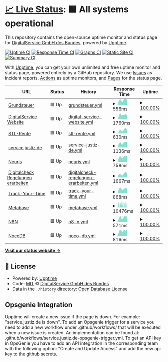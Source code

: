 # [📈 Live Status](https://digitalservicebund.github.io/uptime-monitor): <!--live status--> **🟩 All systems operational**

This repository contains the open-source uptime monitor and status page for [DigitalService GmbH des Bundes](https://digitalservice.bund.de), powered by [Upptime](https://github.com/upptime/upptime).

[![Uptime CI](https://github.com/digitalservicebund/uptime-monitor/workflows/Uptime%20CI/badge.svg)](https://github.com/digitalservicebund/uptime-monitor/actions?query=workflow%3A%22Uptime+CI%22)
[![Response Time CI](https://github.com/digitalservicebund/uptime-monitor/workflows/Response%20Time%20CI/badge.svg)](https://github.com/digitalservicebund/uptime-monitor/actions?query=workflow%3A%22Response+Time+CI%22)
[![Graphs CI](https://github.com/digitalservicebund/uptime-monitor/workflows/Graphs%20CI/badge.svg)](https://github.com/digitalservicebund/uptime-monitor/actions?query=workflow%3A%22Graphs+CI%22)
[![Static Site CI](https://github.com/digitalservicebund/uptime-monitor/workflows/Static%20Site%20CI/badge.svg)](https://github.com/digitalservicebund/uptime-monitor/actions?query=workflow%3A%22Static+Site+CI%22)
[![Summary CI](https://github.com/digitalservicebund/uptime-monitor/workflows/Summary%20CI/badge.svg)](https://github.com/digitalservicebund/uptime-monitor/actions?query=workflow%3A%22Summary+CI%22)

With [Upptime](https://upptime.js.org), you can get your own unlimited and free uptime monitor and status page, powered entirely by a GitHub repository. We use [Issues](https://github.com/digitalservicebund/uptime-monitor/issues) as incident reports, [Actions](https://github.com/digitalservicebund/uptime-monitor/actions) as uptime monitors, and [Pages](https://digitalservicebund.github.io/uptime-monitor) for the status page.

<!--start: status pages-->
<!-- This summary is generated by Upptime (https://github.com/upptime/upptime) -->
<!-- Do not edit this manually, your changes will be overwritten -->
<!-- prettier-ignore -->
| URL | Status | History | Response Time | Uptime |
| --- | ------ | ------- | ------------- | ------ |
| <img alt="" src="https://www.grundsteuererklaerung-fuer-privateigentum.de/favicon.ico" height="13"> [Grundsteuer](https://www.grundsteuererklaerung-fuer-privateigentum.de/?check=upptime) | 🟩 Up | [grundsteuer.yml](https://github.com/digitalservicebund/uptime-monitor/commits/HEAD/history/grundsteuer.yml) | <details><summary><img alt="Response time graph" src="./graphs/grundsteuer/response-time-week.png" height="20"> 556ms</summary><br><a href="https://digitalservicebund.github.io/uptime-monitor/history/grundsteuer"><img alt="Response time 516" src="https://img.shields.io/endpoint?url=https%3A%2F%2Fraw.githubusercontent.com%2Fdigitalservicebund%2Fuptime-monitor%2FHEAD%2Fapi%2Fgrundsteuer%2Fresponse-time.json"></a><br><a href="https://digitalservicebund.github.io/uptime-monitor/history/grundsteuer"><img alt="24-hour response time 461" src="https://img.shields.io/endpoint?url=https%3A%2F%2Fraw.githubusercontent.com%2Fdigitalservicebund%2Fuptime-monitor%2FHEAD%2Fapi%2Fgrundsteuer%2Fresponse-time-day.json"></a><br><a href="https://digitalservicebund.github.io/uptime-monitor/history/grundsteuer"><img alt="7-day response time 556" src="https://img.shields.io/endpoint?url=https%3A%2F%2Fraw.githubusercontent.com%2Fdigitalservicebund%2Fuptime-monitor%2FHEAD%2Fapi%2Fgrundsteuer%2Fresponse-time-week.json"></a><br><a href="https://digitalservicebund.github.io/uptime-monitor/history/grundsteuer"><img alt="30-day response time 507" src="https://img.shields.io/endpoint?url=https%3A%2F%2Fraw.githubusercontent.com%2Fdigitalservicebund%2Fuptime-monitor%2FHEAD%2Fapi%2Fgrundsteuer%2Fresponse-time-month.json"></a><br><a href="https://digitalservicebund.github.io/uptime-monitor/history/grundsteuer"><img alt="1-year response time 474" src="https://img.shields.io/endpoint?url=https%3A%2F%2Fraw.githubusercontent.com%2Fdigitalservicebund%2Fuptime-monitor%2FHEAD%2Fapi%2Fgrundsteuer%2Fresponse-time-year.json"></a></details> | <details><summary><a href="https://digitalservicebund.github.io/uptime-monitor/history/grundsteuer">100.00%</a></summary><a href="https://digitalservicebund.github.io/uptime-monitor/history/grundsteuer"><img alt="All-time uptime 99.90%" src="https://img.shields.io/endpoint?url=https%3A%2F%2Fraw.githubusercontent.com%2Fdigitalservicebund%2Fuptime-monitor%2FHEAD%2Fapi%2Fgrundsteuer%2Fuptime.json"></a><br><a href="https://digitalservicebund.github.io/uptime-monitor/history/grundsteuer"><img alt="24-hour uptime 100.00%" src="https://img.shields.io/endpoint?url=https%3A%2F%2Fraw.githubusercontent.com%2Fdigitalservicebund%2Fuptime-monitor%2FHEAD%2Fapi%2Fgrundsteuer%2Fuptime-day.json"></a><br><a href="https://digitalservicebund.github.io/uptime-monitor/history/grundsteuer"><img alt="7-day uptime 100.00%" src="https://img.shields.io/endpoint?url=https%3A%2F%2Fraw.githubusercontent.com%2Fdigitalservicebund%2Fuptime-monitor%2FHEAD%2Fapi%2Fgrundsteuer%2Fuptime-week.json"></a><br><a href="https://digitalservicebund.github.io/uptime-monitor/history/grundsteuer"><img alt="30-day uptime 100.00%" src="https://img.shields.io/endpoint?url=https%3A%2F%2Fraw.githubusercontent.com%2Fdigitalservicebund%2Fuptime-monitor%2FHEAD%2Fapi%2Fgrundsteuer%2Fuptime-month.json"></a><br><a href="https://digitalservicebund.github.io/uptime-monitor/history/grundsteuer"><img alt="1-year uptime 100.00%" src="https://img.shields.io/endpoint?url=https%3A%2F%2Fraw.githubusercontent.com%2Fdigitalservicebund%2Fuptime-monitor%2FHEAD%2Fapi%2Fgrundsteuer%2Fuptime-year.json"></a></details>
| <img alt="" src="https://icons.duckduckgo.com/ip3/digitalservice.bund.de.ico" height="13"> [DigitalService Website](https://digitalservice.bund.de/) | 🟩 Up | [digital-service-website.yml](https://github.com/digitalservicebund/uptime-monitor/commits/HEAD/history/digital-service-website.yml) | <details><summary><img alt="Response time graph" src="./graphs/digital-service-website/response-time-week.png" height="20"> 1760ms</summary><br><a href="https://digitalservicebund.github.io/uptime-monitor/history/digital-service-website"><img alt="Response time 1660" src="https://img.shields.io/endpoint?url=https%3A%2F%2Fraw.githubusercontent.com%2Fdigitalservicebund%2Fuptime-monitor%2FHEAD%2Fapi%2Fdigital-service-website%2Fresponse-time.json"></a><br><a href="https://digitalservicebund.github.io/uptime-monitor/history/digital-service-website"><img alt="24-hour response time 1239" src="https://img.shields.io/endpoint?url=https%3A%2F%2Fraw.githubusercontent.com%2Fdigitalservicebund%2Fuptime-monitor%2FHEAD%2Fapi%2Fdigital-service-website%2Fresponse-time-day.json"></a><br><a href="https://digitalservicebund.github.io/uptime-monitor/history/digital-service-website"><img alt="7-day response time 1760" src="https://img.shields.io/endpoint?url=https%3A%2F%2Fraw.githubusercontent.com%2Fdigitalservicebund%2Fuptime-monitor%2FHEAD%2Fapi%2Fdigital-service-website%2Fresponse-time-week.json"></a><br><a href="https://digitalservicebund.github.io/uptime-monitor/history/digital-service-website"><img alt="30-day response time 1715" src="https://img.shields.io/endpoint?url=https%3A%2F%2Fraw.githubusercontent.com%2Fdigitalservicebund%2Fuptime-monitor%2FHEAD%2Fapi%2Fdigital-service-website%2Fresponse-time-month.json"></a><br><a href="https://digitalservicebund.github.io/uptime-monitor/history/digital-service-website"><img alt="1-year response time 1633" src="https://img.shields.io/endpoint?url=https%3A%2F%2Fraw.githubusercontent.com%2Fdigitalservicebund%2Fuptime-monitor%2FHEAD%2Fapi%2Fdigital-service-website%2Fresponse-time-year.json"></a></details> | <details><summary><a href="https://digitalservicebund.github.io/uptime-monitor/history/digital-service-website">100.00%</a></summary><a href="https://digitalservicebund.github.io/uptime-monitor/history/digital-service-website"><img alt="All-time uptime 99.99%" src="https://img.shields.io/endpoint?url=https%3A%2F%2Fraw.githubusercontent.com%2Fdigitalservicebund%2Fuptime-monitor%2FHEAD%2Fapi%2Fdigital-service-website%2Fuptime.json"></a><br><a href="https://digitalservicebund.github.io/uptime-monitor/history/digital-service-website"><img alt="24-hour uptime 100.00%" src="https://img.shields.io/endpoint?url=https%3A%2F%2Fraw.githubusercontent.com%2Fdigitalservicebund%2Fuptime-monitor%2FHEAD%2Fapi%2Fdigital-service-website%2Fuptime-day.json"></a><br><a href="https://digitalservicebund.github.io/uptime-monitor/history/digital-service-website"><img alt="7-day uptime 100.00%" src="https://img.shields.io/endpoint?url=https%3A%2F%2Fraw.githubusercontent.com%2Fdigitalservicebund%2Fuptime-monitor%2FHEAD%2Fapi%2Fdigital-service-website%2Fuptime-week.json"></a><br><a href="https://digitalservicebund.github.io/uptime-monitor/history/digital-service-website"><img alt="30-day uptime 100.00%" src="https://img.shields.io/endpoint?url=https%3A%2F%2Fraw.githubusercontent.com%2Fdigitalservicebund%2Fuptime-monitor%2FHEAD%2Fapi%2Fdigital-service-website%2Fuptime-month.json"></a><br><a href="https://digitalservicebund.github.io/uptime-monitor/history/digital-service-website"><img alt="1-year uptime 99.99%" src="https://img.shields.io/endpoint?url=https%3A%2F%2Fraw.githubusercontent.com%2Fdigitalservicebund%2Fuptime-monitor%2FHEAD%2Fapi%2Fdigital-service-website%2Fuptime-year.json"></a></details>
| <img alt="" src="https://www.steuerlotse-rente.de/icons/favicon-7513565893cdbbe9a25aff1019125837.png" height="13"> [STL-Rente](https://www.steuerlotse-rente.de/) | 🟩 Up | [stl-rente.yml](https://github.com/digitalservicebund/uptime-monitor/commits/HEAD/history/stl-rente.yml) | <details><summary><img alt="Response time graph" src="./graphs/stl-rente/response-time-week.png" height="20"> 630ms</summary><br><a href="https://digitalservicebund.github.io/uptime-monitor/history/stl-rente"><img alt="Response time 484" src="https://img.shields.io/endpoint?url=https%3A%2F%2Fraw.githubusercontent.com%2Fdigitalservicebund%2Fuptime-monitor%2FHEAD%2Fapi%2Fstl-rente%2Fresponse-time.json"></a><br><a href="https://digitalservicebund.github.io/uptime-monitor/history/stl-rente"><img alt="24-hour response time 387" src="https://img.shields.io/endpoint?url=https%3A%2F%2Fraw.githubusercontent.com%2Fdigitalservicebund%2Fuptime-monitor%2FHEAD%2Fapi%2Fstl-rente%2Fresponse-time-day.json"></a><br><a href="https://digitalservicebund.github.io/uptime-monitor/history/stl-rente"><img alt="7-day response time 630" src="https://img.shields.io/endpoint?url=https%3A%2F%2Fraw.githubusercontent.com%2Fdigitalservicebund%2Fuptime-monitor%2FHEAD%2Fapi%2Fstl-rente%2Fresponse-time-week.json"></a><br><a href="https://digitalservicebund.github.io/uptime-monitor/history/stl-rente"><img alt="30-day response time 527" src="https://img.shields.io/endpoint?url=https%3A%2F%2Fraw.githubusercontent.com%2Fdigitalservicebund%2Fuptime-monitor%2FHEAD%2Fapi%2Fstl-rente%2Fresponse-time-month.json"></a><br><a href="https://digitalservicebund.github.io/uptime-monitor/history/stl-rente"><img alt="1-year response time 496" src="https://img.shields.io/endpoint?url=https%3A%2F%2Fraw.githubusercontent.com%2Fdigitalservicebund%2Fuptime-monitor%2FHEAD%2Fapi%2Fstl-rente%2Fresponse-time-year.json"></a></details> | <details><summary><a href="https://digitalservicebund.github.io/uptime-monitor/history/stl-rente">100.00%</a></summary><a href="https://digitalservicebund.github.io/uptime-monitor/history/stl-rente"><img alt="All-time uptime 99.98%" src="https://img.shields.io/endpoint?url=https%3A%2F%2Fraw.githubusercontent.com%2Fdigitalservicebund%2Fuptime-monitor%2FHEAD%2Fapi%2Fstl-rente%2Fuptime.json"></a><br><a href="https://digitalservicebund.github.io/uptime-monitor/history/stl-rente"><img alt="24-hour uptime 100.00%" src="https://img.shields.io/endpoint?url=https%3A%2F%2Fraw.githubusercontent.com%2Fdigitalservicebund%2Fuptime-monitor%2FHEAD%2Fapi%2Fstl-rente%2Fuptime-day.json"></a><br><a href="https://digitalservicebund.github.io/uptime-monitor/history/stl-rente"><img alt="7-day uptime 100.00%" src="https://img.shields.io/endpoint?url=https%3A%2F%2Fraw.githubusercontent.com%2Fdigitalservicebund%2Fuptime-monitor%2FHEAD%2Fapi%2Fstl-rente%2Fuptime-week.json"></a><br><a href="https://digitalservicebund.github.io/uptime-monitor/history/stl-rente"><img alt="30-day uptime 100.00%" src="https://img.shields.io/endpoint?url=https%3A%2F%2Fraw.githubusercontent.com%2Fdigitalservicebund%2Fuptime-monitor%2FHEAD%2Fapi%2Fstl-rente%2Fuptime-month.json"></a><br><a href="https://digitalservicebund.github.io/uptime-monitor/history/stl-rente"><img alt="1-year uptime 99.98%" src="https://img.shields.io/endpoint?url=https%3A%2F%2Fraw.githubusercontent.com%2Fdigitalservicebund%2Fuptime-monitor%2FHEAD%2Fapi%2Fstl-rente%2Fuptime-year.json"></a></details>
| <img alt="" src="https://service.justiz.de/favicon.ico" height="13"> [service.justiz.de](https://service.justiz.de/) | 🟩 Up | [service-justiz-de.yml](https://github.com/digitalservicebund/uptime-monitor/commits/HEAD/history/service-justiz-de.yml) | <details><summary><img alt="Response time graph" src="./graphs/service-justiz-de/response-time-week.png" height="20"> 1136ms</summary><br><a href="https://digitalservicebund.github.io/uptime-monitor/history/service-justiz-de"><img alt="Response time 930" src="https://img.shields.io/endpoint?url=https%3A%2F%2Fraw.githubusercontent.com%2Fdigitalservicebund%2Fuptime-monitor%2FHEAD%2Fapi%2Fservice-justiz-de%2Fresponse-time.json"></a><br><a href="https://digitalservicebund.github.io/uptime-monitor/history/service-justiz-de"><img alt="24-hour response time 915" src="https://img.shields.io/endpoint?url=https%3A%2F%2Fraw.githubusercontent.com%2Fdigitalservicebund%2Fuptime-monitor%2FHEAD%2Fapi%2Fservice-justiz-de%2Fresponse-time-day.json"></a><br><a href="https://digitalservicebund.github.io/uptime-monitor/history/service-justiz-de"><img alt="7-day response time 1136" src="https://img.shields.io/endpoint?url=https%3A%2F%2Fraw.githubusercontent.com%2Fdigitalservicebund%2Fuptime-monitor%2FHEAD%2Fapi%2Fservice-justiz-de%2Fresponse-time-week.json"></a><br><a href="https://digitalservicebund.github.io/uptime-monitor/history/service-justiz-de"><img alt="30-day response time 1069" src="https://img.shields.io/endpoint?url=https%3A%2F%2Fraw.githubusercontent.com%2Fdigitalservicebund%2Fuptime-monitor%2FHEAD%2Fapi%2Fservice-justiz-de%2Fresponse-time-month.json"></a><br><a href="https://digitalservicebund.github.io/uptime-monitor/history/service-justiz-de"><img alt="1-year response time 966" src="https://img.shields.io/endpoint?url=https%3A%2F%2Fraw.githubusercontent.com%2Fdigitalservicebund%2Fuptime-monitor%2FHEAD%2Fapi%2Fservice-justiz-de%2Fresponse-time-year.json"></a></details> | <details><summary><a href="https://digitalservicebund.github.io/uptime-monitor/history/service-justiz-de">100.00%</a></summary><a href="https://digitalservicebund.github.io/uptime-monitor/history/service-justiz-de"><img alt="All-time uptime 99.48%" src="https://img.shields.io/endpoint?url=https%3A%2F%2Fraw.githubusercontent.com%2Fdigitalservicebund%2Fuptime-monitor%2FHEAD%2Fapi%2Fservice-justiz-de%2Fuptime.json"></a><br><a href="https://digitalservicebund.github.io/uptime-monitor/history/service-justiz-de"><img alt="24-hour uptime 100.00%" src="https://img.shields.io/endpoint?url=https%3A%2F%2Fraw.githubusercontent.com%2Fdigitalservicebund%2Fuptime-monitor%2FHEAD%2Fapi%2Fservice-justiz-de%2Fuptime-day.json"></a><br><a href="https://digitalservicebund.github.io/uptime-monitor/history/service-justiz-de"><img alt="7-day uptime 100.00%" src="https://img.shields.io/endpoint?url=https%3A%2F%2Fraw.githubusercontent.com%2Fdigitalservicebund%2Fuptime-monitor%2FHEAD%2Fapi%2Fservice-justiz-de%2Fuptime-week.json"></a><br><a href="https://digitalservicebund.github.io/uptime-monitor/history/service-justiz-de"><img alt="30-day uptime 100.00%" src="https://img.shields.io/endpoint?url=https%3A%2F%2Fraw.githubusercontent.com%2Fdigitalservicebund%2Fuptime-monitor%2FHEAD%2Fapi%2Fservice-justiz-de%2Fuptime-month.json"></a><br><a href="https://digitalservicebund.github.io/uptime-monitor/history/service-justiz-de"><img alt="1-year uptime 99.13%" src="https://img.shields.io/endpoint?url=https%3A%2F%2Fraw.githubusercontent.com%2Fdigitalservicebund%2Fuptime-monitor%2FHEAD%2Fapi%2Fservice-justiz-de%2Fuptime-year.json"></a></details>
| <img alt="" src="https://icons.duckduckgo.com/ip3/ris.prod.ds4g.net.ico" height="13"> [Neuris](https://ris.prod.ds4g.net/) | 🟩 Up | [neuris.yml](https://github.com/digitalservicebund/uptime-monitor/commits/HEAD/history/neuris.yml) | <details><summary><img alt="Response time graph" src="./graphs/neuris/response-time-week.png" height="20"> 758ms</summary><br><a href="https://digitalservicebund.github.io/uptime-monitor/history/neuris"><img alt="Response time 688" src="https://img.shields.io/endpoint?url=https%3A%2F%2Fraw.githubusercontent.com%2Fdigitalservicebund%2Fuptime-monitor%2FHEAD%2Fapi%2Fneuris%2Fresponse-time.json"></a><br><a href="https://digitalservicebund.github.io/uptime-monitor/history/neuris"><img alt="24-hour response time 555" src="https://img.shields.io/endpoint?url=https%3A%2F%2Fraw.githubusercontent.com%2Fdigitalservicebund%2Fuptime-monitor%2FHEAD%2Fapi%2Fneuris%2Fresponse-time-day.json"></a><br><a href="https://digitalservicebund.github.io/uptime-monitor/history/neuris"><img alt="7-day response time 758" src="https://img.shields.io/endpoint?url=https%3A%2F%2Fraw.githubusercontent.com%2Fdigitalservicebund%2Fuptime-monitor%2FHEAD%2Fapi%2Fneuris%2Fresponse-time-week.json"></a><br><a href="https://digitalservicebund.github.io/uptime-monitor/history/neuris"><img alt="30-day response time 713" src="https://img.shields.io/endpoint?url=https%3A%2F%2Fraw.githubusercontent.com%2Fdigitalservicebund%2Fuptime-monitor%2FHEAD%2Fapi%2Fneuris%2Fresponse-time-month.json"></a><br><a href="https://digitalservicebund.github.io/uptime-monitor/history/neuris"><img alt="1-year response time 698" src="https://img.shields.io/endpoint?url=https%3A%2F%2Fraw.githubusercontent.com%2Fdigitalservicebund%2Fuptime-monitor%2FHEAD%2Fapi%2Fneuris%2Fresponse-time-year.json"></a></details> | <details><summary><a href="https://digitalservicebund.github.io/uptime-monitor/history/neuris">100.00%</a></summary><a href="https://digitalservicebund.github.io/uptime-monitor/history/neuris"><img alt="All-time uptime 99.53%" src="https://img.shields.io/endpoint?url=https%3A%2F%2Fraw.githubusercontent.com%2Fdigitalservicebund%2Fuptime-monitor%2FHEAD%2Fapi%2Fneuris%2Fuptime.json"></a><br><a href="https://digitalservicebund.github.io/uptime-monitor/history/neuris"><img alt="24-hour uptime 100.00%" src="https://img.shields.io/endpoint?url=https%3A%2F%2Fraw.githubusercontent.com%2Fdigitalservicebund%2Fuptime-monitor%2FHEAD%2Fapi%2Fneuris%2Fuptime-day.json"></a><br><a href="https://digitalservicebund.github.io/uptime-monitor/history/neuris"><img alt="7-day uptime 100.00%" src="https://img.shields.io/endpoint?url=https%3A%2F%2Fraw.githubusercontent.com%2Fdigitalservicebund%2Fuptime-monitor%2FHEAD%2Fapi%2Fneuris%2Fuptime-week.json"></a><br><a href="https://digitalservicebund.github.io/uptime-monitor/history/neuris"><img alt="30-day uptime 100.00%" src="https://img.shields.io/endpoint?url=https%3A%2F%2Fraw.githubusercontent.com%2Fdigitalservicebund%2Fuptime-monitor%2FHEAD%2Fapi%2Fneuris%2Fuptime-month.json"></a><br><a href="https://digitalservicebund.github.io/uptime-monitor/history/neuris"><img alt="1-year uptime 99.98%" src="https://img.shields.io/endpoint?url=https%3A%2F%2Fraw.githubusercontent.com%2Fdigitalservicebund%2Fuptime-monitor%2FHEAD%2Fapi%2Fneuris%2Fuptime-year.json"></a></details>
| <img alt="" src="https://icons.duckduckgo.com/ip3/erarbeiten.digitalcheck.bund.de.ico" height="13"> [Digitalcheck Regelungen erarbeiten](https://erarbeiten.digitalcheck.bund.de/) | 🟩 Up | [digitalcheck-regelungen-erarbeiten.yml](https://github.com/digitalservicebund/uptime-monitor/commits/HEAD/history/digitalcheck-regelungen-erarbeiten.yml) | <details><summary><img alt="Response time graph" src="./graphs/digitalcheck-regelungen-erarbeiten/response-time-week.png" height="20"> 1667ms</summary><br><a href="https://digitalservicebund.github.io/uptime-monitor/history/digitalcheck-regelungen-erarbeiten"><img alt="Response time 1536" src="https://img.shields.io/endpoint?url=https%3A%2F%2Fraw.githubusercontent.com%2Fdigitalservicebund%2Fuptime-monitor%2FHEAD%2Fapi%2Fdigitalcheck-regelungen-erarbeiten%2Fresponse-time.json"></a><br><a href="https://digitalservicebund.github.io/uptime-monitor/history/digitalcheck-regelungen-erarbeiten"><img alt="24-hour response time 1592" src="https://img.shields.io/endpoint?url=https%3A%2F%2Fraw.githubusercontent.com%2Fdigitalservicebund%2Fuptime-monitor%2FHEAD%2Fapi%2Fdigitalcheck-regelungen-erarbeiten%2Fresponse-time-day.json"></a><br><a href="https://digitalservicebund.github.io/uptime-monitor/history/digitalcheck-regelungen-erarbeiten"><img alt="7-day response time 1667" src="https://img.shields.io/endpoint?url=https%3A%2F%2Fraw.githubusercontent.com%2Fdigitalservicebund%2Fuptime-monitor%2FHEAD%2Fapi%2Fdigitalcheck-regelungen-erarbeiten%2Fresponse-time-week.json"></a><br><a href="https://digitalservicebund.github.io/uptime-monitor/history/digitalcheck-regelungen-erarbeiten"><img alt="30-day response time 1709" src="https://img.shields.io/endpoint?url=https%3A%2F%2Fraw.githubusercontent.com%2Fdigitalservicebund%2Fuptime-monitor%2FHEAD%2Fapi%2Fdigitalcheck-regelungen-erarbeiten%2Fresponse-time-month.json"></a><br><a href="https://digitalservicebund.github.io/uptime-monitor/history/digitalcheck-regelungen-erarbeiten"><img alt="1-year response time 1536" src="https://img.shields.io/endpoint?url=https%3A%2F%2Fraw.githubusercontent.com%2Fdigitalservicebund%2Fuptime-monitor%2FHEAD%2Fapi%2Fdigitalcheck-regelungen-erarbeiten%2Fresponse-time-year.json"></a></details> | <details><summary><a href="https://digitalservicebund.github.io/uptime-monitor/history/digitalcheck-regelungen-erarbeiten">100.00%</a></summary><a href="https://digitalservicebund.github.io/uptime-monitor/history/digitalcheck-regelungen-erarbeiten"><img alt="All-time uptime 99.98%" src="https://img.shields.io/endpoint?url=https%3A%2F%2Fraw.githubusercontent.com%2Fdigitalservicebund%2Fuptime-monitor%2FHEAD%2Fapi%2Fdigitalcheck-regelungen-erarbeiten%2Fuptime.json"></a><br><a href="https://digitalservicebund.github.io/uptime-monitor/history/digitalcheck-regelungen-erarbeiten"><img alt="24-hour uptime 100.00%" src="https://img.shields.io/endpoint?url=https%3A%2F%2Fraw.githubusercontent.com%2Fdigitalservicebund%2Fuptime-monitor%2FHEAD%2Fapi%2Fdigitalcheck-regelungen-erarbeiten%2Fuptime-day.json"></a><br><a href="https://digitalservicebund.github.io/uptime-monitor/history/digitalcheck-regelungen-erarbeiten"><img alt="7-day uptime 100.00%" src="https://img.shields.io/endpoint?url=https%3A%2F%2Fraw.githubusercontent.com%2Fdigitalservicebund%2Fuptime-monitor%2FHEAD%2Fapi%2Fdigitalcheck-regelungen-erarbeiten%2Fuptime-week.json"></a><br><a href="https://digitalservicebund.github.io/uptime-monitor/history/digitalcheck-regelungen-erarbeiten"><img alt="30-day uptime 100.00%" src="https://img.shields.io/endpoint?url=https%3A%2F%2Fraw.githubusercontent.com%2Fdigitalservicebund%2Fuptime-monitor%2FHEAD%2Fapi%2Fdigitalcheck-regelungen-erarbeiten%2Fuptime-month.json"></a><br><a href="https://digitalservicebund.github.io/uptime-monitor/history/digitalcheck-regelungen-erarbeiten"><img alt="1-year uptime 99.98%" src="https://img.shields.io/endpoint?url=https%3A%2F%2Fraw.githubusercontent.com%2Fdigitalservicebund%2Fuptime-monitor%2FHEAD%2Fapi%2Fdigitalcheck-regelungen-erarbeiten%2Fuptime-year.json"></a></details>
| <img alt="" src="https://icons.duckduckgo.com/ip3/track-your-time.prod.ds4g.net.ico" height="13"> [Track-Your-Time](https://track-your-time.prod.ds4g.net/) | 🟩 Up | [track-your-time.yml](https://github.com/digitalservicebund/uptime-monitor/commits/HEAD/history/track-your-time.yml) | <details><summary><img alt="Response time graph" src="./graphs/track-your-time/response-time-week.png" height="20"> 868ms</summary><br><a href="https://digitalservicebund.github.io/uptime-monitor/history/track-your-time"><img alt="Response time 813" src="https://img.shields.io/endpoint?url=https%3A%2F%2Fraw.githubusercontent.com%2Fdigitalservicebund%2Fuptime-monitor%2FHEAD%2Fapi%2Ftrack-your-time%2Fresponse-time.json"></a><br><a href="https://digitalservicebund.github.io/uptime-monitor/history/track-your-time"><img alt="24-hour response time 666" src="https://img.shields.io/endpoint?url=https%3A%2F%2Fraw.githubusercontent.com%2Fdigitalservicebund%2Fuptime-monitor%2FHEAD%2Fapi%2Ftrack-your-time%2Fresponse-time-day.json"></a><br><a href="https://digitalservicebund.github.io/uptime-monitor/history/track-your-time"><img alt="7-day response time 868" src="https://img.shields.io/endpoint?url=https%3A%2F%2Fraw.githubusercontent.com%2Fdigitalservicebund%2Fuptime-monitor%2FHEAD%2Fapi%2Ftrack-your-time%2Fresponse-time-week.json"></a><br><a href="https://digitalservicebund.github.io/uptime-monitor/history/track-your-time"><img alt="30-day response time 843" src="https://img.shields.io/endpoint?url=https%3A%2F%2Fraw.githubusercontent.com%2Fdigitalservicebund%2Fuptime-monitor%2FHEAD%2Fapi%2Ftrack-your-time%2Fresponse-time-month.json"></a><br><a href="https://digitalservicebund.github.io/uptime-monitor/history/track-your-time"><img alt="1-year response time 792" src="https://img.shields.io/endpoint?url=https%3A%2F%2Fraw.githubusercontent.com%2Fdigitalservicebund%2Fuptime-monitor%2FHEAD%2Fapi%2Ftrack-your-time%2Fresponse-time-year.json"></a></details> | <details><summary><a href="https://digitalservicebund.github.io/uptime-monitor/history/track-your-time">100.00%</a></summary><a href="https://digitalservicebund.github.io/uptime-monitor/history/track-your-time"><img alt="All-time uptime 99.98%" src="https://img.shields.io/endpoint?url=https%3A%2F%2Fraw.githubusercontent.com%2Fdigitalservicebund%2Fuptime-monitor%2FHEAD%2Fapi%2Ftrack-your-time%2Fuptime.json"></a><br><a href="https://digitalservicebund.github.io/uptime-monitor/history/track-your-time"><img alt="24-hour uptime 100.00%" src="https://img.shields.io/endpoint?url=https%3A%2F%2Fraw.githubusercontent.com%2Fdigitalservicebund%2Fuptime-monitor%2FHEAD%2Fapi%2Ftrack-your-time%2Fuptime-day.json"></a><br><a href="https://digitalservicebund.github.io/uptime-monitor/history/track-your-time"><img alt="7-day uptime 100.00%" src="https://img.shields.io/endpoint?url=https%3A%2F%2Fraw.githubusercontent.com%2Fdigitalservicebund%2Fuptime-monitor%2FHEAD%2Fapi%2Ftrack-your-time%2Fuptime-week.json"></a><br><a href="https://digitalservicebund.github.io/uptime-monitor/history/track-your-time"><img alt="30-day uptime 100.00%" src="https://img.shields.io/endpoint?url=https%3A%2F%2Fraw.githubusercontent.com%2Fdigitalservicebund%2Fuptime-monitor%2FHEAD%2Fapi%2Ftrack-your-time%2Fuptime-month.json"></a><br><a href="https://digitalservicebund.github.io/uptime-monitor/history/track-your-time"><img alt="1-year uptime 99.98%" src="https://img.shields.io/endpoint?url=https%3A%2F%2Fraw.githubusercontent.com%2Fdigitalservicebund%2Fuptime-monitor%2FHEAD%2Fapi%2Ftrack-your-time%2Fuptime-year.json"></a></details>
| <img alt="" src="https://icons.duckduckgo.com/ip3/kpi.digitalservice.dev.ico" height="13"> [Metabase](https://kpi.digitalservice.dev/) | 🟩 Up | [metabase.yml](https://github.com/digitalservicebund/uptime-monitor/commits/HEAD/history/metabase.yml) | <details><summary><img alt="Response time graph" src="./graphs/metabase/response-time-week.png" height="20"> 10476ms</summary><br><a href="https://digitalservicebund.github.io/uptime-monitor/history/metabase"><img alt="Response time 3901" src="https://img.shields.io/endpoint?url=https%3A%2F%2Fraw.githubusercontent.com%2Fdigitalservicebund%2Fuptime-monitor%2FHEAD%2Fapi%2Fmetabase%2Fresponse-time.json"></a><br><a href="https://digitalservicebund.github.io/uptime-monitor/history/metabase"><img alt="24-hour response time 1093" src="https://img.shields.io/endpoint?url=https%3A%2F%2Fraw.githubusercontent.com%2Fdigitalservicebund%2Fuptime-monitor%2FHEAD%2Fapi%2Fmetabase%2Fresponse-time-day.json"></a><br><a href="https://digitalservicebund.github.io/uptime-monitor/history/metabase"><img alt="7-day response time 10476" src="https://img.shields.io/endpoint?url=https%3A%2F%2Fraw.githubusercontent.com%2Fdigitalservicebund%2Fuptime-monitor%2FHEAD%2Fapi%2Fmetabase%2Fresponse-time-week.json"></a><br><a href="https://digitalservicebund.github.io/uptime-monitor/history/metabase"><img alt="30-day response time 6234" src="https://img.shields.io/endpoint?url=https%3A%2F%2Fraw.githubusercontent.com%2Fdigitalservicebund%2Fuptime-monitor%2FHEAD%2Fapi%2Fmetabase%2Fresponse-time-month.json"></a><br><a href="https://digitalservicebund.github.io/uptime-monitor/history/metabase"><img alt="1-year response time 3901" src="https://img.shields.io/endpoint?url=https%3A%2F%2Fraw.githubusercontent.com%2Fdigitalservicebund%2Fuptime-monitor%2FHEAD%2Fapi%2Fmetabase%2Fresponse-time-year.json"></a></details> | <details><summary><a href="https://digitalservicebund.github.io/uptime-monitor/history/metabase">100.00%</a></summary><a href="https://digitalservicebund.github.io/uptime-monitor/history/metabase"><img alt="All-time uptime 99.94%" src="https://img.shields.io/endpoint?url=https%3A%2F%2Fraw.githubusercontent.com%2Fdigitalservicebund%2Fuptime-monitor%2FHEAD%2Fapi%2Fmetabase%2Fuptime.json"></a><br><a href="https://digitalservicebund.github.io/uptime-monitor/history/metabase"><img alt="24-hour uptime 100.00%" src="https://img.shields.io/endpoint?url=https%3A%2F%2Fraw.githubusercontent.com%2Fdigitalservicebund%2Fuptime-monitor%2FHEAD%2Fapi%2Fmetabase%2Fuptime-day.json"></a><br><a href="https://digitalservicebund.github.io/uptime-monitor/history/metabase"><img alt="7-day uptime 100.00%" src="https://img.shields.io/endpoint?url=https%3A%2F%2Fraw.githubusercontent.com%2Fdigitalservicebund%2Fuptime-monitor%2FHEAD%2Fapi%2Fmetabase%2Fuptime-week.json"></a><br><a href="https://digitalservicebund.github.io/uptime-monitor/history/metabase"><img alt="30-day uptime 100.00%" src="https://img.shields.io/endpoint?url=https%3A%2F%2Fraw.githubusercontent.com%2Fdigitalservicebund%2Fuptime-monitor%2FHEAD%2Fapi%2Fmetabase%2Fuptime-month.json"></a><br><a href="https://digitalservicebund.github.io/uptime-monitor/history/metabase"><img alt="1-year uptime 99.94%" src="https://img.shields.io/endpoint?url=https%3A%2F%2Fraw.githubusercontent.com%2Fdigitalservicebund%2Fuptime-monitor%2FHEAD%2Fapi%2Fmetabase%2Fuptime-year.json"></a></details>
| <img alt="" src="https://icons.duckduckgo.com/ip3/metrics.ds4g.dev.ico" height="13"> [N8N](https://metrics.ds4g.dev:56780/) | 🟩 Up | [n8-n.yml](https://github.com/digitalservicebund/uptime-monitor/commits/HEAD/history/n8-n.yml) | <details><summary><img alt="Response time graph" src="./graphs/n8-n/response-time-week.png" height="20"> 571ms</summary><br><a href="https://digitalservicebund.github.io/uptime-monitor/history/n8-n"><img alt="Response time 543" src="https://img.shields.io/endpoint?url=https%3A%2F%2Fraw.githubusercontent.com%2Fdigitalservicebund%2Fuptime-monitor%2FHEAD%2Fapi%2Fn8-n%2Fresponse-time.json"></a><br><a href="https://digitalservicebund.github.io/uptime-monitor/history/n8-n"><img alt="24-hour response time 419" src="https://img.shields.io/endpoint?url=https%3A%2F%2Fraw.githubusercontent.com%2Fdigitalservicebund%2Fuptime-monitor%2FHEAD%2Fapi%2Fn8-n%2Fresponse-time-day.json"></a><br><a href="https://digitalservicebund.github.io/uptime-monitor/history/n8-n"><img alt="7-day response time 571" src="https://img.shields.io/endpoint?url=https%3A%2F%2Fraw.githubusercontent.com%2Fdigitalservicebund%2Fuptime-monitor%2FHEAD%2Fapi%2Fn8-n%2Fresponse-time-week.json"></a><br><a href="https://digitalservicebund.github.io/uptime-monitor/history/n8-n"><img alt="30-day response time 538" src="https://img.shields.io/endpoint?url=https%3A%2F%2Fraw.githubusercontent.com%2Fdigitalservicebund%2Fuptime-monitor%2FHEAD%2Fapi%2Fn8-n%2Fresponse-time-month.json"></a><br><a href="https://digitalservicebund.github.io/uptime-monitor/history/n8-n"><img alt="1-year response time 543" src="https://img.shields.io/endpoint?url=https%3A%2F%2Fraw.githubusercontent.com%2Fdigitalservicebund%2Fuptime-monitor%2FHEAD%2Fapi%2Fn8-n%2Fresponse-time-year.json"></a></details> | <details><summary><a href="https://digitalservicebund.github.io/uptime-monitor/history/n8-n">100.00%</a></summary><a href="https://digitalservicebund.github.io/uptime-monitor/history/n8-n"><img alt="All-time uptime 99.96%" src="https://img.shields.io/endpoint?url=https%3A%2F%2Fraw.githubusercontent.com%2Fdigitalservicebund%2Fuptime-monitor%2FHEAD%2Fapi%2Fn8-n%2Fuptime.json"></a><br><a href="https://digitalservicebund.github.io/uptime-monitor/history/n8-n"><img alt="24-hour uptime 100.00%" src="https://img.shields.io/endpoint?url=https%3A%2F%2Fraw.githubusercontent.com%2Fdigitalservicebund%2Fuptime-monitor%2FHEAD%2Fapi%2Fn8-n%2Fuptime-day.json"></a><br><a href="https://digitalservicebund.github.io/uptime-monitor/history/n8-n"><img alt="7-day uptime 100.00%" src="https://img.shields.io/endpoint?url=https%3A%2F%2Fraw.githubusercontent.com%2Fdigitalservicebund%2Fuptime-monitor%2FHEAD%2Fapi%2Fn8-n%2Fuptime-week.json"></a><br><a href="https://digitalservicebund.github.io/uptime-monitor/history/n8-n"><img alt="30-day uptime 100.00%" src="https://img.shields.io/endpoint?url=https%3A%2F%2Fraw.githubusercontent.com%2Fdigitalservicebund%2Fuptime-monitor%2FHEAD%2Fapi%2Fn8-n%2Fuptime-month.json"></a><br><a href="https://digitalservicebund.github.io/uptime-monitor/history/n8-n"><img alt="1-year uptime 99.96%" src="https://img.shields.io/endpoint?url=https%3A%2F%2Fraw.githubusercontent.com%2Fdigitalservicebund%2Fuptime-monitor%2FHEAD%2Fapi%2Fn8-n%2Fuptime-year.json"></a></details>
| <img alt="" src="https://icons.duckduckgo.com/ip3/metrics.ds4g.dev.ico" height="13"> [NocoDB](https://metrics.ds4g.dev:38081/) | 🟩 Up | [noco-db.yml](https://github.com/digitalservicebund/uptime-monitor/commits/HEAD/history/noco-db.yml) | <details><summary><img alt="Response time graph" src="./graphs/noco-db/response-time-week.png" height="20"> 816ms</summary><br><a href="https://digitalservicebund.github.io/uptime-monitor/history/noco-db"><img alt="Response time 794" src="https://img.shields.io/endpoint?url=https%3A%2F%2Fraw.githubusercontent.com%2Fdigitalservicebund%2Fuptime-monitor%2FHEAD%2Fapi%2Fnoco-db%2Fresponse-time.json"></a><br><a href="https://digitalservicebund.github.io/uptime-monitor/history/noco-db"><img alt="24-hour response time 606" src="https://img.shields.io/endpoint?url=https%3A%2F%2Fraw.githubusercontent.com%2Fdigitalservicebund%2Fuptime-monitor%2FHEAD%2Fapi%2Fnoco-db%2Fresponse-time-day.json"></a><br><a href="https://digitalservicebund.github.io/uptime-monitor/history/noco-db"><img alt="7-day response time 816" src="https://img.shields.io/endpoint?url=https%3A%2F%2Fraw.githubusercontent.com%2Fdigitalservicebund%2Fuptime-monitor%2FHEAD%2Fapi%2Fnoco-db%2Fresponse-time-week.json"></a><br><a href="https://digitalservicebund.github.io/uptime-monitor/history/noco-db"><img alt="30-day response time 777" src="https://img.shields.io/endpoint?url=https%3A%2F%2Fraw.githubusercontent.com%2Fdigitalservicebund%2Fuptime-monitor%2FHEAD%2Fapi%2Fnoco-db%2Fresponse-time-month.json"></a><br><a href="https://digitalservicebund.github.io/uptime-monitor/history/noco-db"><img alt="1-year response time 794" src="https://img.shields.io/endpoint?url=https%3A%2F%2Fraw.githubusercontent.com%2Fdigitalservicebund%2Fuptime-monitor%2FHEAD%2Fapi%2Fnoco-db%2Fresponse-time-year.json"></a></details> | <details><summary><a href="https://digitalservicebund.github.io/uptime-monitor/history/noco-db">100.00%</a></summary><a href="https://digitalservicebund.github.io/uptime-monitor/history/noco-db"><img alt="All-time uptime 99.98%" src="https://img.shields.io/endpoint?url=https%3A%2F%2Fraw.githubusercontent.com%2Fdigitalservicebund%2Fuptime-monitor%2FHEAD%2Fapi%2Fnoco-db%2Fuptime.json"></a><br><a href="https://digitalservicebund.github.io/uptime-monitor/history/noco-db"><img alt="24-hour uptime 100.00%" src="https://img.shields.io/endpoint?url=https%3A%2F%2Fraw.githubusercontent.com%2Fdigitalservicebund%2Fuptime-monitor%2FHEAD%2Fapi%2Fnoco-db%2Fuptime-day.json"></a><br><a href="https://digitalservicebund.github.io/uptime-monitor/history/noco-db"><img alt="7-day uptime 100.00%" src="https://img.shields.io/endpoint?url=https%3A%2F%2Fraw.githubusercontent.com%2Fdigitalservicebund%2Fuptime-monitor%2FHEAD%2Fapi%2Fnoco-db%2Fuptime-week.json"></a><br><a href="https://digitalservicebund.github.io/uptime-monitor/history/noco-db"><img alt="30-day uptime 100.00%" src="https://img.shields.io/endpoint?url=https%3A%2F%2Fraw.githubusercontent.com%2Fdigitalservicebund%2Fuptime-monitor%2FHEAD%2Fapi%2Fnoco-db%2Fuptime-month.json"></a><br><a href="https://digitalservicebund.github.io/uptime-monitor/history/noco-db"><img alt="1-year uptime 99.98%" src="https://img.shields.io/endpoint?url=https%3A%2F%2Fraw.githubusercontent.com%2Fdigitalservicebund%2Fuptime-monitor%2FHEAD%2Fapi%2Fnoco-db%2Fuptime-year.json"></a></details>

<!--end: status pages-->

[**Visit our status website →**](https://digitalservicebund.github.io/uptime-monitor)

## 📄 License

- Powered by: [Upptime](https://github.com/upptime/upptime)
- Code: [MIT](./LICENSE) © [DigitalService GmbH des Bundes](https://digitalservice.bund.de)
- Data in the `./history` directory: [Open Database License](https://opendatacommons.org/licenses/odbl/1-0/)

## Opsgenie Integration

Upptime will create a new issue if the page is down. For example: "service.justiz.de is down". To add an Opsgenie trigger for a service you need to add a new workflow under .github/workflows/ that will be executed when a new issue is created. An implementation can be found at: .github/workflows/service.justiz.de-opsgenie-trigger.yml. To get an API key in OpsGenie you have to add an API integration in the corresponding team with the following option: "Create and Update Access" and add the new api key to the github secrets.
